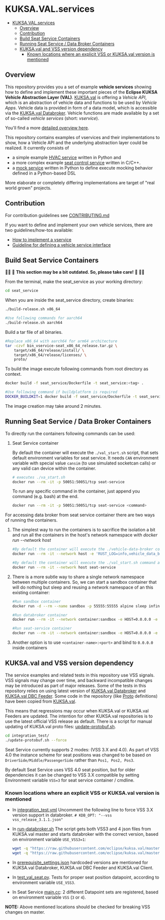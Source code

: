 # KUKSA.VAL.services

- [KUKSA.VAL.services](#kuksavalservices)
  - [Overview](#overview)
  - [Contribution](#contribution)
  - [Build Seat Service Containers](#build-seat-service-containers)
  - [Running Seat Service / Data Broker Containers](#running-seat-service--data-broker-containers)
  - [KUKSA.val and VSS version dependency](#kuksaval-and-vss-version-dependency)
    - [Known locations where an explicit VSS or KUKSA.val version is mentioned](#known-locations-where-an-explicit-vss-or-kuksaval-version-is-mentioned)

## Overview

This repository provides you a set of example **vehicle services** showing how to define and implement these important pieces of the **Eclipse KUKSA Vehicle Abstraction Layer (VAL)**. 
[KUKSA.val](https://github.com/eclipse/kuksa.val) is offering a *Vehicle API*, which is an abstraction of vehicle data and functions to be used by *Vehicle Apps*.
Vehicle data is provided in form of a data model, which is accessible via the [KUKSA.val Databroker](https://github.com/eclipse/kuksa.val/tree/master/kuksa_databroker).
Vehicle functions are made available by a set of so-called *vehicle services* (short: *vservice*).

You'll find a more [detailed overview here](docs/README.md).

This repository contains examples of vservices and their implementations to show, how a Vehicle API and the underlying abstraction layer could be realized.
It currently consists of
* a simple example [HVAC service](./hvac_service) written in Python and
* a more complex example [seat control service](./seat_service) written in C/C++.
* a [mock service](./mock_service/) written in Python to define execute mocking behavior defined in a Python-based DSL
  
More elaborate or completely differing implementations are target of "real world grown" projects.


## Contribution

For contribution guidelines see [CONTRIBUTING.md](CONTRIBUTING.md)

If you want to define and implement your own vehicle services, there are two guidelines/how-tos available:
* [How to implement a vservice](docs/vehicle_service_howto.md)
* [Guideline for defining a vehicle service interface](docs/interface_guideline.md)

## Build Seat Service Containers

:construction_worker_woman: :construction: **This section may be a bit outdated. So, please take care!** :construction: :construction_worker_man:

From the terminal, make the seat_service as your working directory:

``` bash
cd seat_service
```

When you are inside the seat_service directory, create binaries:

``` bash
./build-release.sh x86_64

#Use following commands for aarch64
./build-release.sh aarch64
```
Build a tar file of all binaries.
``` bash
#Replace x86_64 with aarch64 for arm64 architecture
tar -czvf bin_vservice-seat_x86_64_release.tar.gz \
    target/x86_64/release/install/ \
    target/x86_64/release/licenses/ \
    proto/
```
To build the image execute following commands from root directory as context.
``` bash
docker build -f seat_service/Dockerfile -t seat_service:<tag> .

#Use following command if buildplatform is required
DOCKER_BUILDKIT=1 docker build -f seat_service/Dockerfile -t seat_service:<tag> .
```
The image creation may take around 2 minutes.

## Running Seat Service / Data Broker Containers

To directly run the containers following commands can be used:

1. Seat Service container

   By default the container will execute the `./val_start.sh` script, that sets default environment variables for seat service.
   It needs `CAN` environment variable with special value `cansim` (to use simulated socketcan calls) or any valid can device within the container.

    ``` bash
    # executes ./va_start.sh
    docker run --rm -it -p 50051:50051/tcp seat-service
    ```

    To run any specific command in the container, just append you command (e.g. bash) at the end.

    ``` bash
    docker run --rm -it -p 50051:50051/tcp seat-service <command>
    ```


For accessing data broker from seat service container there are two ways of running the containers.

1. The simplest way to run the containers is to sacrifice the isolation a bit and run all the containers in the host's network namespace with <i>docker run --network host</i>

    ``` bash
    #By default the container will execute the ./vehicle-data-broker command as entrypoint.
    docker run --rm -it --network host -e 'RUST_LOG=info,vehicle_data_broker=debug' databroker
    ```

    ``` bash
    #By default the container will execute the ./val_start.sh command as entrypoint
    docker run --rm -it --network host seat-service
    ```

1. There is a more subtle way to share a single network namespace between multiple containers.
   So, we can start a sandbox container that will do nothing but sleep and reusing a network namespace of an this existing container:

    ``` bash
    #Run sandbox container
    docker run -d --rm --name sandbox -p 55555:55555 alpine sleep infinity
    ```

    ``` bash
    #Run databroker container
    docker run --rm -it --network container:sandbox -e HOST=0.0.0.0 -e PORT=55555 databroker
    ```

    ``` bash
    #Run seat-service container
    docker run --rm -it --network container:sandbox -e HOST=0.0.0.0 -e PORT=55555 -e PORT=50051  seat-service
    ```

1. Another option is to use `<container-name>:<port>` and bind to `0.0.0.0` inside containers

## KUKSA.val and VSS version dependency

The service examples and related tests in this repository use VSS signals. VSS signals may change over time,
and backward incompatible changes may be introduced as part of major releases.
Some of the tests in this repository relies on using latest version
of [KUKSA.val Databroker](https://github.com/eclipse/kuksa.val/pkgs/container/kuksa.val%2Fdatabroker) and
[KUKSA.val DBC Feeder](https://github.com/eclipse/kuksa.val.feeders/pkgs/container/kuksa.val.feeders%2Fdbc2val).
Some code in the repository (like [Proto](https://github.com/eclipse/kuksa.val.services/tree/main/proto) definitions)
have been copied from [KUKSA.val](https://github.com/eclipse/kuksa.val).

This means that regressions may occur when KUKSA.val or KUKSA.val Feeders are updated. The intention for other KUKSA.val
repositories is to use the latest official VSS release as default. There is a script for manual updating of KUKSA.val proto files:
[update-protobuf.sh](./integration_test/update-protobuf.sh).

```bash
cd integration_test/
./update-protobuf.sh --force
```

Seat Service currently supports 2 modes: (VSS 3.X and 4.0).
As part of VSS 4.0 the instance scheme for seat positions was changed to be based on
`DriverSide/Middle/PassengerSide` rather than `Pos1, Pos2, Pos3`.

By default Seat Service uses VSS 4.0 seat position, but for older dependencies it can be changed to
VSS 3.X compatible by setting Environment variable `VSS=3` for seat service container / cmdline.

### Known locations where an explicit VSS or KUKSA.val version is mentioned

- In [integration_test.yml](./.github/workflows/integration_test.yml)
Uncomment the following line to force VSS 3.X version support in databroker.
`# KDB_OPT: "--vss vss_release_3.1.1.json"`

- In [run-databroker.sh](./.vscode/scripts/run-databroker.sh)
The script gets both VSS3 and 4 json files from KUKSA.val master and starts databroker with the correct version, based on environment variable `USE_VSS3=1`:

    ```bash
    wget -q "https://raw.githubusercontent.com/eclipse/kuksa.val/master/data/vss-core/vss_release_3.0.json" -O "$DATABROKER_BINARY_PATH/vss3.json"
    wget -q "https://raw.githubusercontent.com/eclipse/kuksa.val/master/data/vss-core/vss_release_4.0.json" -O "$DATABROKER_BINARY_PATH/vss4.json"
    ```

- In [prerequisite_settings.json](./prerequisite_settings.json)
hardcoded versions are mentioned for KUKSA.val Databroker, KUKSA.val DBC Feeder and KUKSA.val Client.

- In [test_val_seat.py](./integration_test/test_val_seat.py). Tests for proper seat position datapoint, according to environment variable `USE_VSS3`.

- In Seat Service [main.cc](./seat_service/src/bin/seat_service/main.cc): 2 different Datapoint sets are registered, based on environment variable `VSS` (`3` or `4`).

**NOTE:** Above mentioned locations should be checked for breaking VSS changes on master.